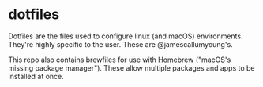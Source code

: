 # dotfiles

Dotfiles are the files used to configure linux (and macOS) environments.
They're highly specific to the user. These are @jamescallumyoung's.

This repo also contains brewfiles for use with [Homebrew](https://brew.sh/) ("macOS's missing package manager").
These allow multiple packages and apps to be installed at once.
